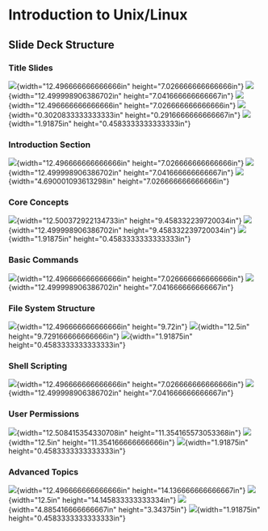 # Introduction to Unix/Linux

## Slide Deck Structure

### Title Slides
![](media/image1.jpg){width="12.496666666666666in" height="7.026666666666666in"}
![](media/image2.jpg){width="12.499998906386702in" height="7.041666666666667in"}
![](media/image3.jpg){width="12.496666666666666in" height="7.026666666666666in"}
![](media/image4.jpg){width="0.3020833333333333in" height="0.2916666666666667in"}
![](media/image5.png){width="1.91875in" height="0.4583333333333333in"}

### Introduction Section
![](media/image1.jpg){width="12.496666666666666in" height="7.026666666666666in"}
![](media/image2.jpg){width="12.499998906386702in" height="7.041666666666667in"}
![](media/image6.png){width="4.690001093613298in" height="7.026666666666666in"}

### Core Concepts
![](media/image7.jpg){width="12.500372922134733in" height="9.458332239720034in"}
![](media/image2.jpg){width="12.499998906386702in" height="9.458332239720034in"}
![](media/image5.png){width="1.91875in" height="0.4583333333333333in"}

### Basic Commands
![](media/image16.jpg){width="12.496666666666666in" height="7.026666666666666in"}
![](media/image2.jpg){width="12.499998906386702in" height="7.041666666666667in"}

### File System Structure
![](media/image8.jpg){width="12.496666666666666in" height="9.72in"}
![](media/image2.jpg){width="12.5in" height="9.729166666666666in"}
![](media/image5.png){width="1.91875in" height="0.4583333333333333in"}

### Shell Scripting
![](media/image16.jpg){width="12.496666666666666in" height="7.026666666666666in"}
![](media/image2.jpg){width="12.499998906386702in" height="7.041666666666667in"}

### User Permissions
![](media/image9.jpg){width="12.508415354330708in" height="11.354165573053368in"}
![](media/image2.jpg){width="12.5in" height="11.354166666666666in"}
![](media/image5.png){width="1.91875in" height="0.4583333333333333in"}

### Advanced Topics
![](media/image10.jpg){width="12.496666666666666in" height="14.136666666666667in"}
![](media/image2.jpg){width="12.5in" height="14.145833333333334in"}
![](media/image13.jpg){width="4.885416666666667in" height="3.34375in"}
![](media/image5.png){width="1.91875in" height="0.4583333333333333in"}
